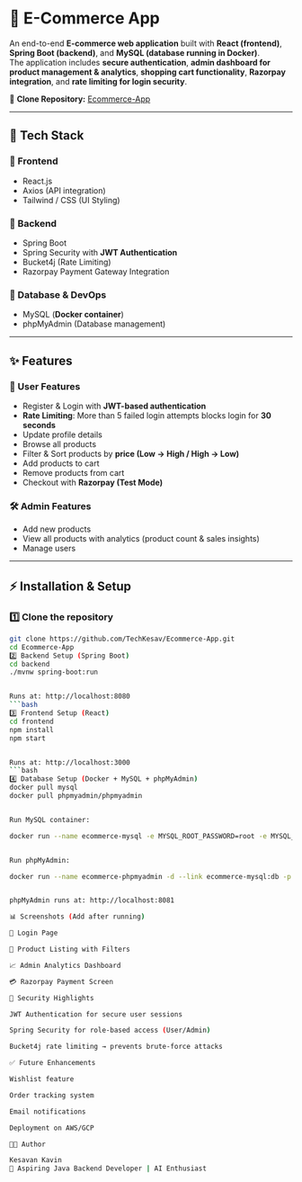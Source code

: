 # 🛒 E-Commerce App

An end-to-end **E-commerce web application** built with **React (frontend)**, **Spring Boot (backend)**, and **MySQL (database running in Docker)**.  
The application includes **secure authentication**, **admin dashboard for product management & analytics**, **shopping cart functionality**, **Razorpay integration**, and **rate limiting for login security**.  

🔗 **Clone Repository:** [Ecommerce-App](https://github.com/TechKesav/Ecommerce-App.git)

---

## 🚀 Tech Stack

### 🔹 Frontend
- React.js  
- Axios (API integration)  
- Tailwind / CSS (UI Styling)  

### 🔹 Backend
- Spring Boot  
- Spring Security with **JWT Authentication**  
- Bucket4j (Rate Limiting)  
- Razorpay Payment Gateway Integration  

### 🔹 Database & DevOps
- MySQL (**Docker container**)  
- phpMyAdmin (Database management)  

---

## ✨ Features

### 👤 User Features
- Register & Login with **JWT-based authentication**  
- **Rate Limiting**: More than 5 failed login attempts blocks login for **30 seconds**  
- Update profile details  
- Browse all products  
- Filter & Sort products by **price (Low → High / High → Low)**  
- Add products to cart  
- Remove products from cart  
- Checkout with **Razorpay (Test Mode)**  

### 🛠️ Admin Features
- Add new products  
- View all products with analytics (product count & sales insights)  
- Manage users  

---

## ⚡ Installation & Setup

### 1️⃣ Clone the repository
```bash
git clone https://github.com/TechKesav/Ecommerce-App.git
cd Ecommerce-App
2️⃣ Backend Setup (Spring Boot)
cd backend
./mvnw spring-boot:run


Runs at: http://localhost:8080
```bash
3️⃣ Frontend Setup (React)
cd frontend
npm install
npm start


Runs at: http://localhost:3000
```bash
4️⃣ Database Setup (Docker + MySQL + phpMyAdmin)
docker pull mysql
docker pull phpmyadmin/phpmyadmin


Run MySQL container:

docker run --name ecommerce-mysql -e MYSQL_ROOT_PASSWORD=root -e MYSQL_DATABASE=ecommerce -p 3306:3306 -d mysql


Run phpMyAdmin:

docker run --name ecommerce-phpmyadmin -d --link ecommerce-mysql:db -p 8081:80 phpmyadmin/phpmyadmin


phpMyAdmin runs at: http://localhost:8081

📊 Screenshots (Add after running)

🔑 Login Page

🛒 Product Listing with Filters

📈 Admin Analytics Dashboard

💳 Razorpay Payment Screen

🔐 Security Highlights

JWT Authentication for secure user sessions

Spring Security for role-based access (User/Admin)

Bucket4j rate limiting → prevents brute-force attacks

✅ Future Enhancements

Wishlist feature

Order tracking system

Email notifications

Deployment on AWS/GCP

👨‍💻 Author

Kesavan Kavin
📌 Aspiring Java Backend Developer | AI Enthusiast